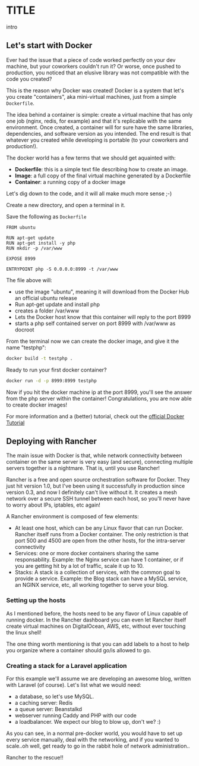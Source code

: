 # TITLE

intro

## Let's start with Docker

Ever had the issue that a piece of code worked perfectly on your dev machine, but your coworkers couldn't run it? Or worse, once pushed to production, you noticed that an elusive library was not compatible with the code you created?

This is the reason why Docker was created! 
Docker is a system that let's you create "containers", aka mini-virtual machines, just from a simple ```Dockerfile```. 

The idea behind a container is simple: create a virtual machine that has only one job (nginx, redis, for example) and that it's replicable with the same environment. Once created, a container will for sure have the same libraries, dependencies, and software version as you intended. 
The end result is that whatever you created while developing is portable (to your coworkers and production!).

The docker world has a few terms that we should get aquainted with:

- **Dockerfile**: this is a simple text file describing how to create an image.
- **Image**: a full copy of the final virtual machine generated by a Dockerfile
- **Container**: a running copy of a docker image


Let's dig down to the code, and it will all make much more sense ;-)

Create a new directory, and open a terminal in it.

Save the following as `Dockerfile`

```
FROM ubuntu

RUN apt-get update
RUN apt-get install -y php
RUN mkdir -p /var/www

EXPOSE 8999

ENTRYPOINT php -S 0.0.0.0:8999 -t /var/www
```

The file above will:
- use the image "ubuntu", meaning it will download from the Docker Hub an official ubuntu release
- Run apt-get update and install php
- creates a folder /var/www
- Lets the Docker host know that this container will reply to the port 8999
- starts a php self contained server on port 8999 with /var/www as docroot

From the terminal now we can create the docker image, and give it the name "testphp":
```bash
docker build -t testphp .
```


Ready to run your first docker container?

```bash
docker run -d -p 8999:8999 testphp
```

Now if you hit the docker machine ip at the port 8999, you'll see the answer from the php server within the container! Congratulations, you are now able to create docker images!

For more information and a (better) tutorial, check out the [official Docker Tutorial](https://docs.docker.com/engine/getstarted/)


## Deploying with Rancher

The main issue with Docker is that, while network connectivity between container on the same server is very easy (and secure), connecting multiple servers together is a nightmare. That is, until you use Rancher!

Rancher is a free and open source orchestration software for Docker. They just hit version 1.0, but I've been using it successfully in production since version 0.3, and now I definitely can't live without it.
It creates a mesh network over a secure SSH tunnel between each host, so you'll never have to worry about IPs, iptables, etc again!

A Rancher environment is composed of few elements:
- At least one host, which can be any Linux flavor that can run Docker. Rancher itself runs from a Docker container. The only restriction is that port 500 and 4500 are open from the other hosts, for the intra-server connectivity
- Services: one or more docker containers sharing the same responsability. Example: the Nginx service can have 1 container, or if you are getting hit by a lot of traffic, scale it up to 10.
- Stacks: A stack is a collection of services, with the common goal to provide a service. Example: the Blog stack can have a MySQL service, an NGINX service, etc, all working together to serve your blog.

### Setting up the hosts

As I mentioned before, the hosts need to be any flavor of Linux capable of running docker. In the Rancher dashboard you can even let Rancher itself create virtual machines on DigitalOcean, AWS, etc, without ever touching the linux shell!

The one thing worth mentioning is that you can add labels to a host to help you organize where a container should go/is allowed to go.

### Creating a stack for a Laravel application

For this example we'll assume we are developing an awesome blog, written with Laravel (of course).
Let's list what we would need:

- a database, so let's use MySQL.
- a caching server: Redis
- a queue server: Beanstalkd
- webserver running Caddy and PHP with our code
- a loadbalancer. We expect our blog to blow up, don't we? :)

As you can see, in a normal pre-docker world, you would have to set up every service manually, deal with the networking, and if you wanted to scale..oh well, get ready to go in the rabbit hole of network administration..

Rancher to the rescue!!

